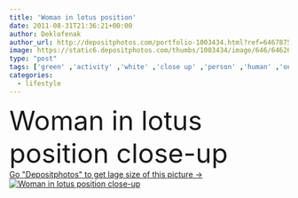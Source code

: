 ```yaml
---
title: 'Woman in lotus position'
date: 2011-08-31T21:36:21+00:00
author: Deklofenak
author_url: http://depositphotos.com/portfolio-1003434.html?ref=64678756
image: https://static6.depositphotos.com/thumbs/1003434/image/646/6462655/api_thumb_450.jpg?forcejpeg=true
type: "post"
tags: ['green' ,'activity' ,'white' ,'close up' ,'person' ,'human' ,'one' ,'female' ,'sitting' ,'summer' ,'grass' ,'people' ,'beauty' ,'relaxation' ,'outdoors' ,'vitality' ,'nature' ,'serene' ,'water' ,'healthy' ,'wellbeing' ,'lifestyles' ,'position' ,'back' ,'tranquil' ,'woman' ,'lifestyle' ,'body' ,'bottle' ,'only' ,'concentration' ,'exercise' ,'in' ,'spirituality' ,'contemplation' ,'mature' ,'meditating' ,'yoga' ,'lotus' ,'de' ,'meditate' ,'bem' ,'vida' ,'estilo' ,'Healthy Lifestyle' ,'Water Bottle' ,'mature woman' ,'estar' ,'healthy woman' ,'healthy people' ]
categories: 
  - lifestyle
---
```

<div aling="center">
            <font size="60"> Woman in lotus position close-up</font>   
</div>
<div>
    <a href='https://depositphotos.com/6462655/stock-photo-woman-in-lotus-position.html?ref=64678756' target=_blank > Go "Depositphotos" to get lage size of this picture ->
        <img href='https://depositphotos.com/6462655/stock-photo-woman-in-lotus-position.html?ref=64678756' src='https://static6.depositphotos.com/1003434/646/i/950/depositphotos_6462655-stock-photo-woman-in-lotus-position.jpg?forcejpeg=true' alt='Woman in lotus position close-up' >
    </a>
</div>
